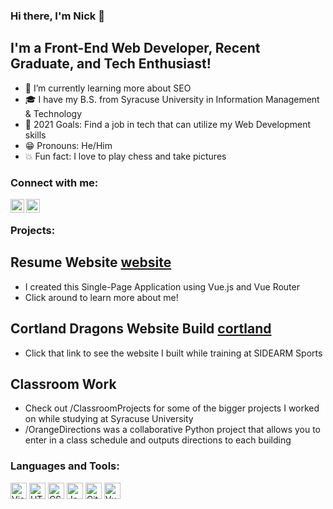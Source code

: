 ### Hi there, I'm Nick 👋

## I'm a Front-End Web Developer, Recent Graduate, and Tech Enthusiast!

- 🔎 I’m currently learning more about SEO
- 🎓 I have my B.S. from Syracuse University in Information Management & Technology
- 🎯 2021 Goals: Find a job in tech that can utilize my Web Development skills
- 😁 Pronouns: He/Him
- 💥 Fun fact: I love to play chess and take pictures

### Connect with me:

[<img align="left" alt="Personal Website" width="22px" src="https://imgur.com/a/H4MqHwW" />][website]
[<img align="left" alt="LinkedIn" width="22px" src="https://cdn.jsdelivr.net/npm/simple-icons@v3/icons/linkedin.svg" />][linkedin]

<br />

### Projects:

## Resume Website [website]
- I created this Single-Page Application using Vue.js and Vue Router
- Click around to learn more about me!

## Cortland Dragons Website Build [cortland]
- Click that link to see the website I built while training at SIDEARM Sports

## Classroom Work
- Check out /ClassroomProjects for some of the bigger projects I worked on while studying at Syracuse University
- /OrangeDirections was a collaborative Python project that allows you to enter in a class schedule and outputs directions to each building

### Languages and Tools:

<img alt="Visual Studio Code" width="26px" src="https://cdn0.iconfinder.com/data/icons/social-media-logo-4/32/Social_Media_vs_code_visual_studio_code-512.png" />
<img alt="HTML5" width="26px" src="https://images.vexels.com/media/users/3/166383/isolated/preview/6024bc5746d7436c727825dc4fc23c22-html-programming-language-icon-by-vexels.png" />
<img alt="CSS3" width="26px" src="https://i.pinimg.com/originals/eb/7e/20/eb7e20e646f5b7ec9ed4f8f78a5dee8f.png" />
<img alt="JavaScript" width="26px" src="https://cdn.iconscout.com/icon/free/png-256/javascript-2752148-2284965.png" />
<img alt="GitHub" width="26px" src="https://cdn0.iconfinder.com/data/icons/shift-logotypes/32/Github-512.png" />
<img alt="Vue.js" width= "26px" src="https://cdn3.iconfinder.com/data/icons/logos-and-brands-adobe/512/367_Vuejs-512.png" />

<br />
<br />

[website]: https://www.nickmoffitt.com
[linkedin]: https://www.linkedin.com/in/nicholas-moffitt/
[cortland]: https://www.cortlandreddragons.com/
